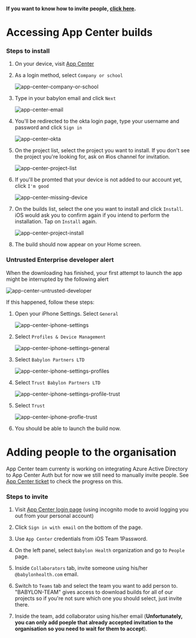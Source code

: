 **If you want to know how to invite people, [click here](#adding-people-to-the-organisation).**

# Accessing App Center builds

### Steps to install
1. On your device, visit [App Center](http://appcenter.ms/apps)

2. As a login method, select `Company or school`

	![app-center-company-or-school](./Assets/app-center/company-or-school.png)

3. Type in your babylon email and click `Next`

	![app-center-email](./Assets/app-center/email.png)

4. You'll be redirected to the okta login page, type your username and password and click `Sign in`

	![app-center-okta](./Assets/app-center/okta.png)

5. On the project list, select the project you want to install. If you don't see the project you're looking for, ask on #ios channel for invitation.

	![app-center-project-list](./Assets/app-center/project-list.png)

6. If you'll be promted that your device is not added to our account yet, click `I'm good`

	![app-center-missing-device](./Assets/app-center/missing-device.jpg)

7. On the builds list, select the one you want to install and click `Install`. iOS would ask you to confirm again if you intend to perform the installation. Tap on `Install` again.

	![app-center-project-install](./Assets/app-center/project-install.jpg)

8. The build should now appear on your Home screen.

### Untrusted Enterprise developer alert
When the downloading has finished, your first attempt to launch the app might be interrupted by the following alert

![app-center-untrusted-developer](./Assets/app-center/untrusted-developer.png)

If this happened, follow these steps:

1. Open your iPhone Settings. Select `General`

	![app-center-iphone-settings](./Assets/app-center/iphone-settings.png)

2. Select `Profiles & Device Management`

	![app-center-iphone-settings-general](./Assets/app-center/iphone-settings-general.png)

3. Select `Babylon Partners LTD`

	![app-center-iphone-settings-profiles](./Assets/app-center/iphone-settings-profiles.png)

4. Select `Trust Babylon Partners LTD`

	![app-center-iphone-settings-profile-trust](./Assets/app-center/iphone-settings-profile-trust.png)

5. Select `Trust`

	![app-center-iphone-profle-trust](./Assets/app-center/iphone-profle-trust.png)

6. You should be able to launch the build now.


# Adding people to the organisation
App Center team currenty is working on integrating Azure Active Directory to App Center Auth but for now we still need to manually invite people. See [App Center ticket](https://github.com/microsoft/appcenter/issues/994) to check the progress on this.

### Steps to invite

1. Visit [App Center login page](https://appcenter.ms/sign-in) (using incognito mode to avoid logging you out from your personal account)

2. Click `Sign in with email` on the bottom of the page.

3. Use `App Center` credentials from iOS Team 1Password.

4. On the left panel, select `Babylon Health` organization and go to `People` page.

5. Inside `Collaborators` tab, invite someone using his/her `@babylonhealth.com` email.

6. Switch to `Teams` tab and select the team you want to add person to. "BABYLON-TEAM" gives access to download builds for all of our projects so if you're not sure which one you should select, just invite there.

7. Inside the team, add collaborator using his/her email (**Unfortunately, you can only add poeple that already accepted invitation to the organisation so you need to wait for them to accept**).





